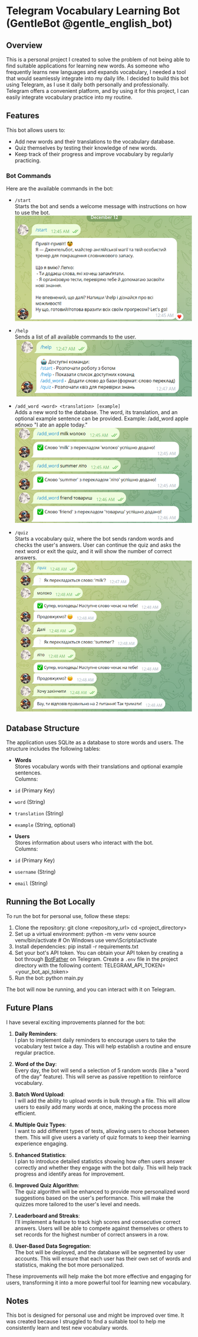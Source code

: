 # Telegram Vocabulary Learning Bot (GentleBot @gentle_english_bot)

## Overview

This is a personal project I created to solve the problem of not being able to find suitable applications for learning new words. As someone who frequently learns new languages and expands vocabulary, I needed a tool that would seamlessly integrate into my daily life. I decided to build this bot using Telegram, as I use it daily both personally and professionally. Telegram offers a convenient platform, and by using it for this project, I can easily integrate vocabulary practice into my routine.

## Features

This bot allows users to:

- Add new words and their translations to the vocabulary database.
- Quiz themselves by testing their knowledge of new words.
- Keep track of their progress and improve vocabulary by regularly practicing.

### Bot Commands

Here are the available commands in the bot:

- `/start`  
  Starts the bot and sends a welcome message with instructions on how to use the bot.
![Example of start command](./Images/Start_command.png)

- `/help`  
  Sends a list of all available commands to the user.
![Example of help command](./Images/Help_command.png)

- `/add_word <word> <translation> [example]`  
  Adds a new word to the database. The word, its translation, and an optional example sentence can be provided. Example: /add_word apple яблоко "I ate an apple today."
![Example of add_word command](./Images/Add_word_command.png)

- `/quiz`  
Starts a vocabulary quiz, where the bot sends random words and checks the user's answers.
User can continue the quiz and asks the next word or exit the quiz, and it will show the number of correct answers.
![Example of quiz command](./Images/Quiz_command.png)

## Database Structure

The application uses SQLite as a database to store words and users. The structure includes the following tables:

- **Words**  
Stores vocabulary words with their translations and optional example sentences.  
Columns:  
- `id` (Primary Key)  
- `word` (String)  
- `translation` (String)  
- `example` (String, optional)

- **Users**  
Stores information about users who interact with the bot.  
Columns:  
- `id` (Primary Key)  
- `username` (String)  
- `email` (String)

## Running the Bot Locally

To run the bot for personal use, follow these steps:

1. Clone the repository: git clone <repository_url> cd <project_directory>
2. Set up a virtual environment: python -m venv venv source venv/bin/activate # On Windows use venv\Scripts\activate
3. Install dependencies: pip install -r requirements.txt
4. Set your bot's API token. You can obtain your API token by creating a bot through [BotFather](https://core.telegram.org/bots#botfather) on Telegram.
Create a `.env` file in the project directory with the following content: TELEGRAM_API_TOKEN=<your_bot_api_token>
5. Run the bot: python main.py

The bot will now be running, and you can interact with it on Telegram.

## Future Plans

I have several exciting improvements planned for the bot:

1. **Daily Reminders**:  
   I plan to implement daily reminders to encourage users to take the vocabulary test twice a day. This will help establish a routine and ensure regular practice.

2. **Word of the Day**:  
   Every day, the bot will send a selection of 5 random words (like a "word of the day" feature). This will serve as passive repetition to reinforce vocabulary.

3. **Batch Word Upload**:  
   I will add the ability to upload words in bulk through a file. This will allow users to easily add many words at once, making the process more efficient.

4. **Multiple Quiz Types**:  
   I want to add different types of tests, allowing users to choose between them. This will give users a variety of quiz formats to keep their learning experience engaging.

5. **Enhanced Statistics**:  
   I plan to introduce detailed statistics showing how often users answer correctly and whether they engage with the bot daily. This will help track progress and identify areas for improvement.

6. **Improved Quiz Algorithm**:  
   The quiz algorithm will be enhanced to provide more personalized word suggestions based on the user's performance. This will make the quizzes more tailored to the user's level and needs.

7. **Leaderboard and Streaks**:  
   I’ll implement a feature to track high scores and consecutive correct answers. Users will be able to compete against themselves or others to set records for the highest number of correct answers in a row.

8. **User-Based Data Segregation**:  
   The bot will be deployed, and the database will be segmented by user accounts. This will ensure that each user has their own set of words and statistics, making the bot more personalized.

These improvements will help make the bot more effective and engaging for users, transforming it into a more powerful tool for learning new vocabulary.

## Notes

This bot is designed for personal use and might be improved over time. It was created because I struggled to find a suitable tool to help me consistently learn and test new vocabulary words.
